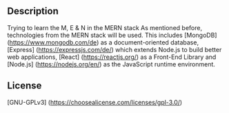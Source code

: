 ## Description

Trying to learn the M, E & N in the MERN stack
As mentioned before, technologies from the MERN stack will be used. This includes [MongoDB] (https://www.mongodb.com/de) as a document-oriented database, [Express] (https://expressjs.com/de/) which extends Node.js to build better web applications, [React] (https://reactjs.org/) as a Front-End Library and [Node.js] (https://nodejs.org/en/) as the JavaScript runtime environment.

## License

[GNU-GPLv3]
(https://choosealicense.com/licenses/gpl-3.0/)
